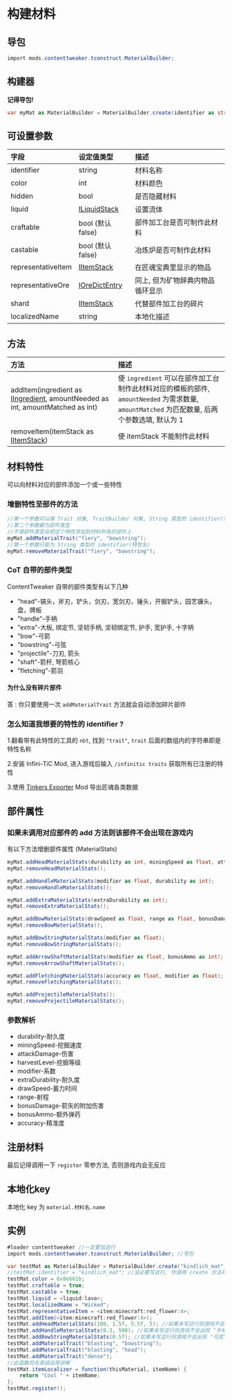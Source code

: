 # 构建材料

## 导包

```csharp
import mods.contenttweaker.tconstruct.MaterialBuilder;
```

## 构建器

**记得导包!**

```csharp
var myMat as MaterialBuilder = MaterialBuilder.create(identifier as string);
```

## 可设置参数

| 字段 | 设定值类型 | 描述 |
| :--- | :--- | :--- |
| identifier | string | 材料名称 |
| color | int | 材料颜色 |
| hidden | bool | 是否隐藏材料 |
| liquid | [ILiquidStack](https://docs.blamejared.com/1.12/en/Vanilla/Liquids/ILiquidStack/) | 设置流体 |
| craftable | bool (默认false) | 部件加工台是否可制作此材料 |
| castable | bool (默认false) | 冶炼炉是否可制作此材料 |
| representativeItem | [IItemStack](https://docs.blamejared.com/1.12/en/Vanilla/Items/IItemStack/) | 在匠魂宝典里显示的物品 |
| representativeOre | [IOreDictEntry](https://docs.blamejared.com/1.12/en/Vanilla/OreDict/IOreDictEntry/) | 同上, 但为矿物辞典内物品循环显示 |
| shard | [IItemStack](https://docs.blamejared.com/1.12/en/Vanilla/Items/IItemStack/) | 代替部件加工台的碎片 |
| localizedName | string | 本地化描述 |

## 方法

| 方法 | 描述 |
| :---- | :---- |
| addItem(ingredient as [IIngredient](https://docs.blamejared.com/1.12/en/Vanilla/Variable_Types/IIngredient/), amountNeeded as int, amountMatched as int) | 使 `ingredient` 可以在部件加工台制作此材料对应的模板的部件, `amountNeeded` 为需求数量, `amountMatched` 为匹配数量, 后两个参数选填, 默认为 1 |
| removeItem(itemStack as [IItemStack](https://docs.blamejared.com/1.12/en/Vanilla/Items/IItemStack/)) | 使 itemStack 不能制作此材料 |

## 材料特性

可以向材料对应的部件添加一个或一些特性

### 增删特性至部件的方法

```csharp
//第一个参数可以填 Trait 对象, TraitBuilder 对象, String 类型的 identifier(特性名)
//第二个参数都为部件类型
//不填部件类型会把这个特性添加到材料所有的部件上
myMat.addMaterialTrait("fiery", "bowstring");
//第一个参数只能为 String 类型的 identifier(特性名) 
myMat.removeMaterialTrait("fiery", "bowstring");
```

### CoT 自带的部件类型

ContentTweaker 自带的部件类型有以下几种

* "head"\-镐头，斧刃，铲头，剑刃，宽剑刃，锤头，开掘铲头，园艺镰头，盘，牌板
* "handle"\-手柄
* "extra"\-大板, 绑定节, 坚韧手柄, 坚韧绑定节, 护手, 宽护手, 十字柄
* "bow"\-弓箭
* "bowstring"\-弓弦
* "projectile"\-刀刃, 箭头
* "shaft"\-箭杆, 弩箭核心
* "fletching"\-箭羽

#### 为什么没有碎片部件

答 : 你只要使用一次 `addMaterialTrait` 方法就会自动添加碎片部件

### 怎么知道我想要的特性的 identifier ?

1.翻看带有此特性的工具的 `nbt`, 找到 `"trait"`, `trait` 后面的数组内的字符串即是特性名称

2.安装 Infini-TiC Mod, 进入游戏后输入 `/infinitic traits` 获取所有已注册的特性

3.使用 [Tinkers Exporter](https://www.mcmod.cn/class/2740.html) Mod 导出匠魂各类数据

## 部件属性

### 如果未调用对应部件的 add 方法则该部件不会出现在游戏内

有以下方法增删部件属性 (MaterialStats)

```csharp
myMat.addHeadMaterialStats(durability as int, miningSpeed as float, attackDamage as float, harvestLevel as int);
myMat.removeHeadMaterialStats();

myMat.addHandleMaterialStats(modifier as float, durability as int);
myMat.removeHandleMaterialStats();

myMat.addExtraMaterialStats(extraDurability as int);
myMat.removeExtraMaterialStats();

myMat.addBowMaterialStats(drawSpeed as float, range as float, bonusDamage as float);
myMat.removeBowMaterialStats();

myMat.addBowStringMaterialStats(modifier as float);
myMat.removeBowStringMaterialStats();

myMat.addArrowShaftMaterialStats(modifier as float, bonusAmmo as int);
myMat.removeArrowShaftMaterialStats();

myMat.addFletchingMaterialStats(accuracy as float, modifier as float);
myMat.removeFletchingMaterialStats();

myMat.addProjectileMaterialStats();
myMat.removeProjectileMaterialStats();
```

### 参数解析

* durability\-耐久度
* miningSpeed\-挖掘速度
* attackDamage\-伤害
* harvestLevel\-挖掘等级
* modifier\-系数
* extraDurability\-耐久度
* drawSpeed\-蓄力时间
* range\-射程
* bonusDamage\-箭矢的附加伤害
* bonusAmmo\-额外弹药
* accuracy\-精准度

## 注册材料

最后记得调用一下 `register` 零参方法, 否则游戏内会无反应

## 本地化key

本地化 key 为 `material.材料名.name`

## 实例

```csharp
#loader contenttweaker //一定要加这行
import mods.contenttweaker.tconstruct.MaterialBuilder; //导包

var testMat as MaterialBuilder = MaterialBuilder.create("kindlich_mat");
//testMat.identifier = "kindlich_mat"; //没必要写这行, 你调用 create 方法并传入一个字符串的时候就已经指定 identifier 了
testMat.color = 0x8e661b;
testMat.craftable = true;
testMat.castable = true;
testMat.liquid = <liquid:lava>;
testMat.localizedName = "Wicked";
testMat.representativeItem = <item:minecraft:red_flower:4>;
testMat.addItem(<item:minecraft:red_flower:4>);
testMat.addHeadMaterialStats(100, 1.5f, 5.5f, 5); //如果未写这行则游戏不会出现 "头部" 部件
testMat.addHandleMaterialStats(0.3, 500); //如果未写这行则游戏不会出现 "手柄" 部件
testMat.addBowStringMaterialStats(0.5f); //如果未写这行则游戏不会出现 "弓弦" 部件
testMat.addMaterialTrait("blasting", "bowstring");
testMat.addMaterialTrait("blasting", "head");
testMat.addMaterialTrait("dense");
//此函数将在高级运用讲解
testMat.itemLocalizer = function(thisMaterial, itemName) {
    return "Cool " + itemName;
};
testMat.register();
```
